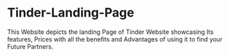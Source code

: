 # Tinder-Landing-Page
This Website depicts the landing Page of Tinder Website showcasing Its features, Prices with all the benefits and Advantages of using it to find your Future Partners.

